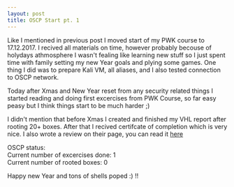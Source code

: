 ```yaml
---
layout: post
title: OSCP Start pt. 1
---
```


Like I mentioned in previous post I moved start of my PWK course to 17.12.2017. I recived all materials on time, however probably becouse of holydays athmosphere I wasn't fealing like learning new stuff so I just spent time with family setting my new Year goals and plying some games. One thing I did was to prepare Kali VM, all aliases, and I also tested connection to OSCP network.

Today after Xmas and New Year reset from any security related things I started reading and doing first excercises from PWK Course, so far easy peasy but I think things start to be much harder ;)

I didn't mention that before Xmas I created and finished my VHL report after rooting 20+ boxes. After that I recived certifcate of completion which is very nice. I also wrote a review on their page, you can read it [here](https://www.virtualhackinglabs.com/reviews/)

OSCP status:  
Current number of excercises done: 1  
Current number of rooted boxes: 0  

Happy new Year and tons of shells poped :) !!
